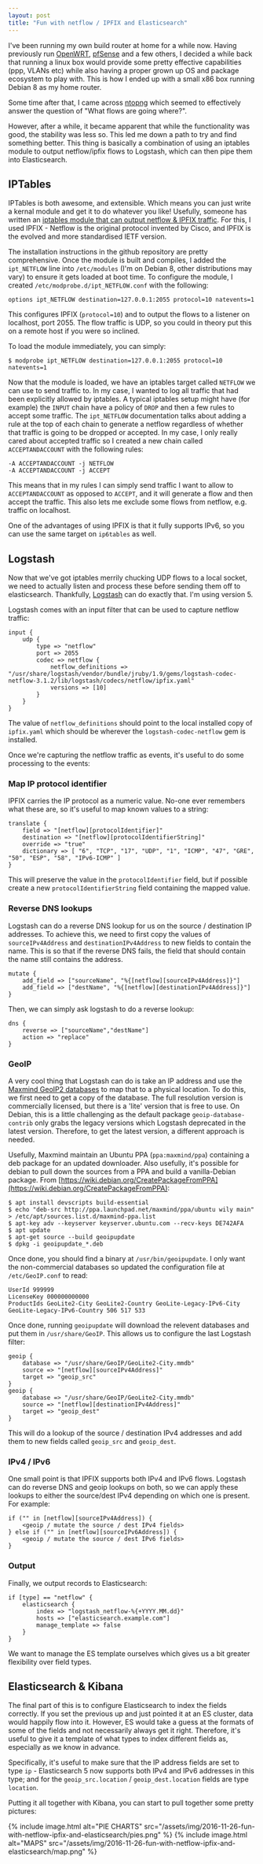 ```yaml
---
layout: post
title: "Fun with netflow / IPFIX and Elasticsearch"
---
```

I've been running my own build router at home for a while now. Having previously run [OpenWRT](https://openwrt.org), [pfSense](https://pfsense.org/) and a few others, I decided a while back that running a linux box would provide some pretty effective capabilities (ppp, VLANs etc) while also having a proper grown up OS and package ecosystem to play with. This is how I ended up with a small x86 box running Debian 8 as my home router.

Some time after that, I came across [ntopng](http://www.ntop.org/products/traffic-analysis/ntop/) which seemed to effectively answer the question of "What flows are going where?".

However, after a while, it became apparent that while the functionality was good, the stability was less so. This led me down a path to try and find something better. This thing is basically a combination of using an iptables module to output netflow/ipfix flows to Logstash, which can then pipe them into Elasticsearch.

## IPTables

IPTables is both awesome, and extensible. Which means you can just write a kernal module and get it to do whatever you like! Usefully, someone has written an [iptables module that can output netflow & IPFIX traffic](https://github.com/aabc/ipt-netflow). For this, I used IPFIX - Netflow is the original protocol invented by Cisco, and IPFIX is the evolved and more standardised IETF version. 

The installation instructions in the github repository are pretty comprehensive. Once the module is built and compiles, I added the `ipt_NETFLOW` line into `/etc/modules` (I'm on Debian 8, other distributions may vary) to ensure it gets loaded at boot time. To configure the module, I created `/etc/modprobe.d/ipt_NETFLOW.conf` with the following:

    options ipt_NETFLOW destination=127.0.0.1:2055 protocol=10 natevents=1

This configures IPFIX (`protocol=10`) and to output the flows to a listener on localhost, port 2055. The flow traffic is UDP, so you could in theory put this on a remote host if you were so inclined.

To load the module immediately, you can simply:

    $ modprobe ipt_NETFLOW destination=127.0.0.1:2055 protocol=10 natevents=1

Now that the module is loaded, we have an iptables target called `NETFLOW` we can use to send traffic to. In my case, I wanted to log all traffic that had been explicitly allowed by iptables. A typical iptables setup might have (for example) the `INPUT` chain have a policy of `DROP` and then a few rules to accept some traffic. The `ipt_NETFLOW` documentation talks about adding a rule at the top of each chain to generate a netflow regardless of whether that traffic is going to be dropped or accepted. In my case, I only really cared about accepted traffic so I created a new chain called `ACCEPTANDACCOUNT` with the following rules:

    -A ACCEPTANDACCOUNT -j NETFLOW
    -A ACCEPTANDACCOUNT -j ACCEPT

This means that in my rules I can simply send traffic I want to allow to `ACCEPTANDACCOUNT` as opposed to `ACCEPT`, and it will generate a flow and then accept the traffic. This also lets me exclude some flows from netflow, e.g. traffic on localhost.

One of the advantages of using IPFIX is that it fully supports IPv6, so you can use the same target on `ip6tables` as well.

## Logstash

Now that we've got iptables merrily chucking UDP flows to a local socket, we need to actually listen and process these before sending them off to elasticsearch. Thankfully, [Logstash](https://www.elastic.co/products/logstash) can do exactly that. I'm using version 5.

Logstash comes with an input filter that can be used to capture netflow traffic:

    input {
        udp {
            type => "netflow"
            port => 2055
            codec => netflow {
                netflow_definitions => "/usr/share/logstash/vendor/bundle/jruby/1.9/gems/logstash-codec-netflow-3.1.2/lib/logstash/codecs/netflow/ipfix.yaml"
                versions => [10]
            }
        }
    }

The value of `netflow_definitions` should point to the local installed copy of `ipfix.yaml` which should be wherever the `logstash-codec-netflow` gem is installed.

Once we're capturing the netflow traffic as events, it's useful to do some processing to the events:

### Map IP protocol identifier

IPFIX carries the IP protocol as a numeric value. No-one ever remembers what these are, so it's useful to map known values to a string:

    translate {
        field => "[netflow][protocolIdentifier]"
        destination => "[netflow][protocolIdentifierString]"
        override => "true"
        dictionary => [ "6", "TCP", "17", "UDP", "1", "ICMP", "47", "GRE", "50", "ESP", "58", "IPv6-ICMP" ]
    }

This will preserve the value in the `protocolIdentifier` field, but if possible create a new `protocolIdentifierString` field containing the mapped value.

### Reverse DNS lookups

Logstash can do a reverse DNS lookup for us on the source / destination IP addresses. To achieve this, we need to first copy the values of `sourceIPv4Address` and `destinationIPv4Address` to new fields to contain the name. This is so that if the reverse DNS fails, the field that should contain the name still contains the address.

    mutate {
        add_field => ["sourceName", "%{[netflow][sourceIPv4Address]}"]
        add_field => ["destName", "%{[netflow][destinationIPv4Address]}"]
    }

Then, we can simply ask logstash to do a reverse lookup:

    dns {
        reverse => ["sourceName","destName"]
        action => "replace"
    }

### GeoIP

A very cool thing that Logstash can do is take an IP address and use the [Maxmind GeoIP2 databases](https://www.maxmind.com/en/geoip2-databases) to map that to a physical location. To do this, we first need to get a copy of the database. The full resolution version is commercially licensed, but there is a 'lite' version that is free to use. On Debian, this is a little challenging as the default package `geoip-database-contrib` only grabs the legacy versions which Logstash deprecated in the latest version. Therefore, to get the latest version, a different approach is needed.

Usefully, Maxmind maintain an Ubuntu PPA (`ppa:maxmind/ppa`) containing a deb package for an updated downloader. Also usefully, it's possible for debian to pull down the sources from a PPA and build a vanilla-Debian package. From [https://wiki.debian.org/CreatePackageFromPPA](https://wiki.debian.org/CreatePackageFromPPA):

    $ apt install devscripts build-essential
    $ echo "deb-src http://ppa.launchpad.net/maxmind/ppa/ubuntu wily main" > /etc/apt/sources.list.d/maxmind-ppa.list
    $ apt-key adv --keyserver keyserver.ubuntu.com --recv-keys DE742AFA 
    $ apt update
    $ apt-get source --build geoipupdate
    $ dpkg -i geoipupdate_*.deb

Once done, you should find a binary at `/usr/bin/geoipupdate`. I only want the non-commercial databases so updated the configuration file at `/etc/GeoIP.conf` to read:

    UserId 999999
    LicenseKey 000000000000
    ProductIds GeoLite2-City GeoLite2-Country GeoLite-Legacy-IPv6-City GeoLite-Legacy-IPv6-Country 506 517 533

Once done, running `geoipupdate` will download the relevent databases and put them in `/usr/share/GeoIP`. This allows us to configure the last Logstash filter:

    geoip {
        database => "/usr/share/GeoIP/GeoLite2-City.mmdb"
        source => "[netflow][sourceIPv4Address]"
        target => "geoip_src"
    }
    geoip {
        database => "/usr/share/GeoIP/GeoLite2-City.mmdb"
        source => "[netflow][destinationIPv4Address]"
        target => "geoip_dest"
    }

This will do a lookup of the source / destination IPv4 addresses and add them to new fields called `geoip_src` and `geoip_dest`.

### IPv4 / IPv6

One small point is that IPFIX supports both IPv4 and IPv6 flows. Logstash can do reverse DNS and geoip lookups on both, so we can apply these lookups to either the source/dest IPv4 depending on which one is present. For example:

    if ("" in [netflow][sourceIPv4Address]) {
        <geoip / mutate the source / dest IPv4 fields>
    } else if ("" in [netflow][sourceIPv6Address]) {
        <geoip / mutate the source / dest IPv6 fields>
    }

### Output

Finally, we output records to Elasticsearch:

    if [type] == "netflow" {
        elasticsearch {
            index => "logstash_netflow-%{+YYYY.MM.dd}"
            hosts => ["elasticsearch.example.com"]
            manage_template => false
        }
    }

We want to manage the ES template ourselves which gives us a bit greater flexibility over field types.

## Elasticsearch & Kibana

The final part of this is to configure Elasticsearch to index the fields correctly. If you set the previous up and just pointed it at an ES cluster, data would happily flow into it. However, ES would take a guess at the formats of some of the fields and not necessarily always get it right. Therefore, it's useful to give it a template of what types to index different fields as, especially as we know in advance.

Specifically, it's useful to make sure that the IP address fields are set to type `ip` - Elasticsearch 5 now supports both IPv4 and IPv6 addresses in this type; and for the `geoip_src.location` / `geoip_dest.location` fields are type `location`.

Putting it all together with Kibana, you can start to pull together some pretty pictures:

{% include image.html alt="PIE CHARTS" src="/assets/img/2016-11-26-fun-with-netflow-ipfix-and-elasticsearch/pies.png" %}
{% include image.html alt="MAPS" src="/assets/img/2016-11-26-fun-with-netflow-ipfix-and-elasticsearch/map.png" %}
